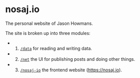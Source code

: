 # nosaj.io 

The personal website of Jason Howmans. 

The site is broken up into three modules:

- 1. [`/data`](data) for reading and writing data.
- 2. [`/net`](net) the UI for publishing posts and doing other things.
- 3. [`/nosaj-io`](nosaj-io) the frontend website (https://nosaj.io).